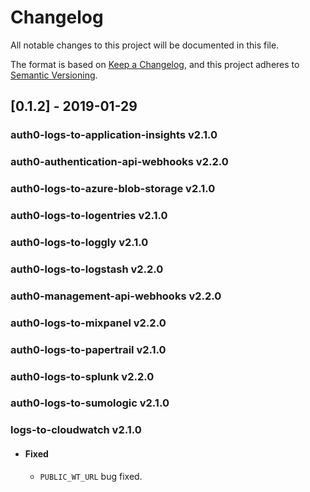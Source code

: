 # Changelog
All notable changes to this project will be documented in this file.

The format is based on [Keep a Changelog](https://keepachangelog.com/en/1.0.0/),
and this project adheres to [Semantic Versioning](https://semver.org/spec/v2.0.0.html).

## [0.1.2] - 2019-01-29

### auth0-logs-to-application-insights v2.1.0
### auth0-authentication-api-webhooks v2.2.0
### auth0-logs-to-azure-blob-storage v2.1.0
### auth0-logs-to-logentries v2.1.0
### auth0-logs-to-loggly v2.1.0
### auth0-logs-to-logstash v2.2.0
### auth0-management-api-webhooks v2.2.0
### auth0-logs-to-mixpanel v2.2.0
### auth0-logs-to-papertrail v2.1.0
### auth0-logs-to-splunk v2.2.0
### auth0-logs-to-sumologic v2.1.0
### logs-to-cloudwatch v2.1.0

- #### Fixed
  - `PUBLIC_WT_URL` bug fixed.



